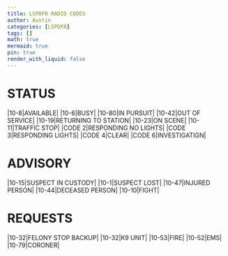 ```yaml
---
title: LSPDFR RADIO CODES
author: Austin
categories: [LSPDFR]
tags: []
math: true
mermaid: true
pin: true
render_with_liquid: false
---
```


# STATUS

|10-8|AVAILABLE|
|10-6|BUSY|
|10-80|IN PURSUIT|
|10-42|OUT OF SERVICE|
|10-19|RETURNING TO STATION|
|10-23|ON SCENE|
|10-11|TRAFFIC STOP|
|CODE 2|RESPONDING NO LIGHTS|
|CODE 3|RESPONDING LIGHTS|
|CODE 4|CLEAR|
|CODE 6|INVESTIGATIGN|

# ADVISORY

|10-15|SUSPECT IN CUSTODY|
|10-1|SUSPECT LOST|
|10-47|INJURED PERSON|
|10-44|DECEASED PERSON|
|10-10|FIGHT|

# REQUESTS

|10-32|FELONY STOP BACKUP|
|10-32|K9 UNIT|
|10-53|FIRE|
|10-52|EMS|
|10-79|CORONER|